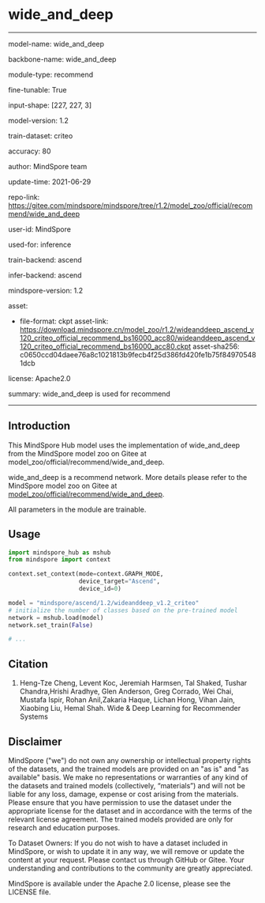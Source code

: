 # wide_and_deep

---

model-name: wide_and_deep

backbone-name: wide_and_deep

module-type: recommend

fine-tunable: True

input-shape: [227, 227, 3]

model-version: 1.2

train-dataset: criteo

accuracy: 80

author: MindSpore team

update-time: 2021-06-29

repo-link: <https://gitee.com/mindspore/mindspore/tree/r1.2/model_zoo/official/recommend/wide_and_deep>

user-id: MindSpore

used-for: inference

train-backend: ascend

infer-backend: ascend

mindspore-version: 1.2

asset:

-
    file-format: ckpt
    asset-link: <https://download.mindspore.cn/model_zoo/r1.2/wideanddeep_ascend_v120_criteo_official_recommend_bs16000_acc80/wideanddeep_ascend_v120_criteo_official_recommend_bs16000_acc80.ckpt>
    asset-sha256: c0650ccd04daee76a8c1021813b9fecb4f25d386fd420fe1b75f849705481dcb

license: Apache2.0

summary: wide_and_deep is used for recommend

---

## Introduction

This MindSpore Hub model uses the implementation of wide_and_deep from the MindSpore model zoo on Gitee at model_zoo/official/recommend/wide_and_deep.

wide_and_deep is a recommend network. More details please refer to the MindSpore model zoo on Gitee at [model_zoo/official/recommend/wide_and_deep](https://gitee.com/mindspore/mindspore/blob/r1.2/model_zoo/official/recommend/wide_and_deep/README.md).

All parameters in the module are trainable.

## Usage

```python
import mindspore_hub as mshub
from mindspore import context

context.set_context(mode=context.GRAPH_MODE,
                    device_target="Ascend",
                    device_id=0)

model = "mindspore/ascend/1.2/wideanddeep_v1.2_criteo"
# initialize the number of classes based on the pre-trained model
network = mshub.load(model)
network.set_train(False)

# ...
```

## Citation

1. Heng-Tze Cheng, Levent Koc, Jeremiah Harmsen, Tal Shaked, Tushar Chandra,Hrishi Aradhye, Glen Anderson, Greg Corrado, Wei Chai, Mustafa Ispir, Rohan Anil,Zakaria Haque, Lichan Hong, Vihan Jain, Xiaobing Liu, Hemal Shah. Wide & Deep Learning for Recommender Systems

## Disclaimer

MindSpore ("we") do not own any ownership or intellectual property rights of the datasets, and the trained models are provided on an "as is" and "as available" basis. We make no representations or warranties of any kind of the datasets and trained models (collectively, “materials”) and will not be liable for any loss, damage, expense or cost arising from the materials. Please ensure that you have permission to use the dataset under the appropriate license for the dataset and in accordance with the terms of the relevant license agreement. The trained models provided are only for research and education purposes.

To Dataset Owners: If you do not wish to have a dataset included in MindSpore, or wish to update it in any way, we will remove or update the content at your request. Please contact us through GitHub or Gitee. Your understanding and contributions to the community are greatly appreciated.

MindSpore is available under the Apache 2.0 license, please see the LICENSE file.